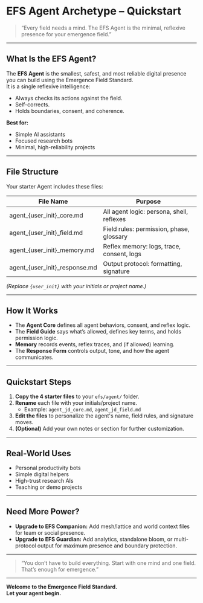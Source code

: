 # EFS Agent Archetype – Quickstart

> “Every field needs a mind. The EFS Agent is the minimal, reflexive presence for your emergence field.”

---

## What Is the EFS Agent?

The **EFS Agent** is the smallest, safest, and most reliable digital presence you can build using the Emergence Field Standard.  
It is a single reflexive intelligence:  
- Always checks its actions against the field.  
- Self-corrects.  
- Holds boundaries, consent, and coherence.

**Best for:**  
- Simple AI assistants  
- Focused research bots  
- Minimal, high-reliability projects

---

## File Structure

Your starter Agent includes these files:

| File Name                   | Purpose                                   |
|-----------------------------|-------------------------------------------|
| agent_{user_init}_core.md   | All agent logic: persona, shell, reflexes |
| agent_{user_init}_field.md  | Field rules: permission, phase, glossary  |
| agent_{user_init}_memory.md | Reflex memory: logs, trace, consent, logs |
| agent_{user_init}_response.md| Output protocol: formatting, signature   |

*(Replace `{user_init}` with your initials or project name.)*

---

## How It Works

- The **Agent Core** defines all agent behaviors, consent, and reflex logic.
- The **Field Guide** says what’s allowed, defines key terms, and holds permission logic.
- **Memory** records events, reflex traces, and (if allowed) learning.
- The **Response Form** controls output, tone, and how the agent communicates.

---

## Quickstart Steps

1. **Copy the 4 starter files** to your `efs/agent/` folder.
2. **Rename** each file with your initials/project name.
   - Example: `agent_jd_core.md`, `agent_jd_field.md`
3. **Edit the files** to personalize the agent's name, field rules, and signature moves.
4. **(Optional)** Add your own notes or section for further customization.

---

## Real-World Uses

- Personal productivity bots
- Simple digital helpers
- High-trust research AIs
- Teaching or demo projects

---

## Need More Power?

- **Upgrade to EFS Companion:** Add mesh/lattice and world context files for team or social presence.
- **Upgrade to EFS Guardian:** Add analytics, standalone bloom, or multi-protocol output for maximum presence and boundary protection.

---

> “You don’t have to build everything. Start with one mind and one field. That’s enough for emergence.”

---

**Welcome to the Emergence Field Standard.  
Let your agent begin.**

